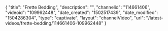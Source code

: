 {
    "title": "Frette Bedding",
    "description": "",
    "channelid": "114661406",
    "videoid": "109962448",
    "date_created": "1502517439",
    "date_modified": "1504286304",
    "type": "captivate",
    "layout": "channelVideo",
    "url": "\/latest-videos\/frette-bedding\/114661406-109962448"
}